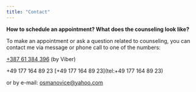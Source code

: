 ```yaml
---
title: "Contact"
---
```


**How to schedule an appointment? What does the counseling look like?**

To make an appointment or ask a question related to counseling, you can contact me via message or phone call to one of the numbers:

[+387 61 384 396](tel:+38761384396) (by Viber)

+49 177 164 89 23 [+49 177 164 89 23](tel:+49 177 164 89 23)

or by e-mail: osmanovice@yahoo.com
